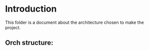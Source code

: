 # Introduction
This folder is a document about the architecture chosen to make the project. 

## Orch structure:
